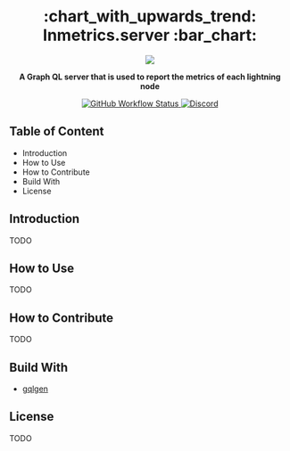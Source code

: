 <div align="center">
  <h1> :chart_with_upwards_trend: lnmetrics.server :bar_chart: </h1>

  <img src="https://github.com/OpenLNMetrics/lnmetrics.icons/blob/main/current/res/mipmap-xxxhdpi/ic_launcher.png" />

  <p>
    <strong> A Graph QL server that is used to report the metrics of each lightning node </strong>
  </p>

  <p>
   <a href="https://github.com/LNOpenMetrics/lnmetrics.server/actions">
    <img alt="GitHub Workflow Status" src="https://img.shields.io/github/workflow/status/LNOpenMetrics/lnmetrics.server/Build%20and%20test%20Go?style=flat-square"/>
   </a>
   <a href="https://discord.gg/vFX989za">
    <img alt="Discord" src="https://img.shields.io/discord/913794833498394634?style=flat-square">
   </a>
  </p>
</div>

## Table of Content

- Introduction
- How to Use
- How to Contribute
- Build With
- License

## Introduction

TODO

## How to Use

TODO

## How to Contribute

TODO

## Build With

- [gqlgen](https://github.com/99designs/gqlgen)

## License

TODO
